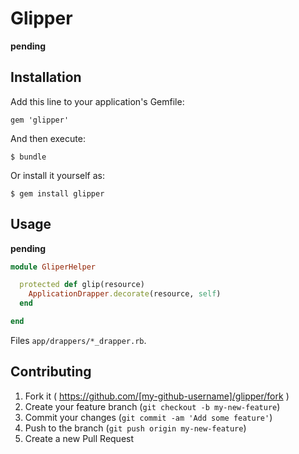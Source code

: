 # Glipper

**pending**

## Installation

Add this line to your application's Gemfile:

    gem 'glipper'

And then execute:

    $ bundle

Or install it yourself as:

    $ gem install glipper

## Usage

**pending**

```ruby
module GliperHelper

  protected def glip(resource)
    ApplicationDrapper.decorate(resource, self)
  end

end
```

Files `app/drappers/*_drapper.rb`.


## Contributing

1. Fork it ( https://github.com/[my-github-username]/glipper/fork )
2. Create your feature branch (`git checkout -b my-new-feature`)
3. Commit your changes (`git commit -am 'Add some feature'`)
4. Push to the branch (`git push origin my-new-feature`)
5. Create a new Pull Request
